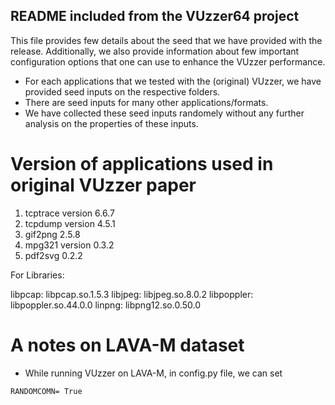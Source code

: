## README included from the VUzzer64 project ##
This file provides few details about the seed that we have provided with the release. Additionally, we also provide information about few  important configuration options that one can use to enhance the VUzzer performance.

* For each applications that we tested with the (original) VUzzer, we have provided seed inputs on the respective folders.
* There are seed inputs for many other applications/formats. 
* We have collected these seed inputs randomely without any further analysis on the properties of these inputs.

# Version of applications used in original VUzzer paper
1. tcptrace version 6.6.7
2. tcpdump version 4.5.1 
3. gif2png 2.5.8
4. mpg321 version 0.3.2
5. pdf2svg 0.2.2

For Libraries:

libpcap: libpcap.so.1.5.3
libjpeg: libjpeg.so.8.0.2
libpoppler: libpoppler.so.44.0.0
linpng: libpng12.so.0.50.0

# A notes on LAVA-M dataset
* While running VUzzer on LAVA-M, in config.py file, we can set 
``` MOSTCOMNLAST= 4 and
RANDOMCOMN= True 
```